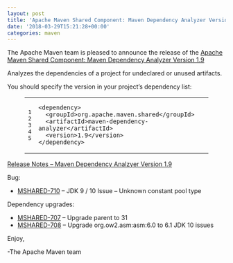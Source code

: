 ```yaml
---
layout: post
title: 'Apache Maven Shared Component: Maven Dependency Analyzer Version 1.9 Released'
date: '2018-03-29T15:21:28+00:00'
categories: maven
---
```

<div class="entry-content"><p>The Apache Maven team is pleased to announce the release of the
<a href="http://maven.apache.org/shared/maven-dependency-analyzer/">Apache Maven Shared Component: Maven Dependency Analyzer Version 1.9</a></p>

<p>Analyzes the dependencies of a project for undeclared or unused artifacts.</p>

<p>You should specify the version in your project&rsquo;s dependency list:</p>

<figure class='code'><figcaption><span></span></figcaption><div class="highlight"><table><tr><td class="gutter"><pre class="line-numbers"><span class='line-number'>1</span>
<span class='line-number'>2</span>
<span class='line-number'>3</span>
<span class='line-number'>4</span>
<span class='line-number'>5</span>
</pre></td><td class='code'><pre><code class='xml'><span class='line'><span class="nt">&lt;dependency&gt;</span>
</span><span class='line'>  <span class="nt">&lt;groupId&gt;</span>org.apache.maven.shared<span class="nt">&lt;/groupId&gt;</span>
</span><span class='line'>  <span class="nt">&lt;artifactId&gt;</span>maven-dependency-analyzer<span class="nt">&lt;/artifactId&gt;</span>
</span><span class='line'>  <span class="nt">&lt;version&gt;</span>1.9<span class="nt">&lt;/version&gt;</span>
</span><span class='line'><span class="nt">&lt;/dependency&gt;</span>
</span></code></pre></td></tr></table></div></figure>




<!-- more -->


<p><a href="https://issues.apache.org/jira/secure/ReleaseNote.jspa?projectId=12317922&amp;version=12342557">Release Notes &ndash; Maven Dependency Analzyer Version 1.9</a></p>

<p>Bug:</p>

<ul>
<li><a href="https://issues.apache.org/jira/browse/MSHARED-710">MSHARED-710</a> &ndash; JDK 9 / 10 Issue &ndash; Unknown constant pool type</li>
</ul>


<p>Dependency upgrades:</p>

<ul>
<li><a href="https://issues.apache.org/jira/browse/MSHARED-707">MSHARED-707</a> &ndash; Upgrade parent to 31</li>
<li><a href="https://issues.apache.org/jira/browse/MSHARED-708">MSHARED-708</a> &ndash; Upgrade org.ow2.asm:asm:6.0 to 6.1 JDK 10 issues</li>
</ul>


<p>Enjoy,</p>

<p>-The Apache Maven team</p>
</div>
